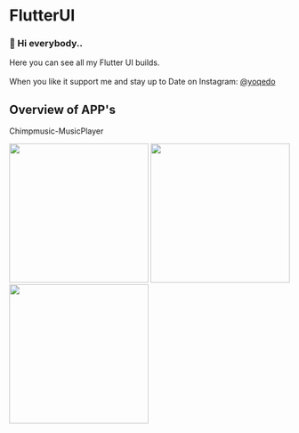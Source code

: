 # FlutterUI

### 👋 Hi everybody..

Here you can see all my Flutter UI builds.<br/>
<br/>
When you like it support me and stay up to Date on Instagram: [@yoqedo](https://www.instagram.com/yoqedo/)

## Overview of APP's

Chimpmusic-MusicPlayer

<img src="yoqedo/FlutterUI/tree/master/Chimpmusic/assets/1.png" width="250"> <img src="Chimpmusic/assets/png2.png" width="250"> <img src="Chimpmusic/assets/png3.png" width="250"> 

